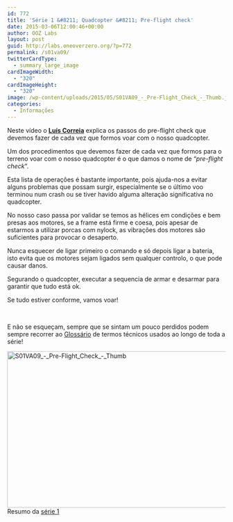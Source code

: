 ```yaml
---
id: 772
title: 'Série 1 &#8211; Quadcopter &#8211; Pre-flight check'
date: 2015-03-06T12:00:46+00:00
author: OOZ Labs
layout: post
guid: http://labs.oneoverzero.org/?p=772
permalink: /s01va09/
twitterCardType:
  - summary_large_image
cardImageWidth:
  - "320"
cardImageHeight:
  - "320"
image: /wp-content/uploads/2015/05/S01VA09_-_Pre-Flight_Check_-_Thumb.jpg
categories:
  - Informações
---
```

Neste vídeo o [**Luís Correia**](http://labs.oneoverzero.org/equipa/luis-correia/ "Luís Correia") explica os passos do pre-flight check que devemos fazer de cada vez que formos voar com o nosso quadcopter.

<p style="text-align: center;">
</p>

Um dos procedimentos que devemos fazer de cada vez que formos para o terreno voar com o nosso quadcopter é o que damos o nome de &#8220;_pre-flight check_&#8220;.

Esta lista de operações é bastante importante, pois ajuda-nos a evitar alguns problemas que possam surgir, especialmente se o último voo terminou num crash ou se tiver havido alguma alteração significativa no quadcopter.

No nosso caso passa por validar se temos as hélices em condições e bem presas aos motores, se a frame está firme e coesa, pois apesar de estarmos a utilizar porcas com nylock, as vibrações dos motores são suficientes para provocar o desaperto.

Nunca esquecer de ligar primeiro o comando e só depois ligar a bateria, isto evita que os motores sejam ligados sem qualquer controlo, o que pode causar danos.

Segurando o quadcopter, executar a sequencia de armar e desarmar para garantir que tudo está ok.

Se tudo estiver conforme, vamos voar!

&nbsp;

E não se esqueçam, sempre que se sintam um pouco perdidos podem sempre recorrer ao [Glossário](http://labs.oneoverzero.org/s01-glossary/ "Glossário") de termos técnicos usados ao longo de toda a série!

[<img class="aligncenter size-large wp-image-776" src="http://labs.oneoverzero.org/wp-content/uploads/2015/05/S01VA09_-_Pre-Flight_Check_-_Thumb-1024x576.jpg" alt="S01VA09_-_Pre-Flight_Check_-_Thumb" width="640" height="360" srcset="http://labs.oneoverzero.org/wp-content/uploads/2015/05/S01VA09_-_Pre-Flight_Check_-_Thumb-1024x576.jpg 1024w, http://labs.oneoverzero.org/wp-content/uploads/2015/05/S01VA09_-_Pre-Flight_Check_-_Thumb-300x169.jpg 300w, http://labs.oneoverzero.org/wp-content/uploads/2015/05/S01VA09_-_Pre-Flight_Check_-_Thumb-280x158.jpg 280w, http://labs.oneoverzero.org/wp-content/uploads/2015/05/S01VA09_-_Pre-Flight_Check_-_Thumb.jpg 1280w" sizes="(max-width: 640px) 100vw, 640px" />](http://labs.oneoverzero.org/wp-content/uploads/2015/05/S01VA09_-_Pre-Flight_Check_-_Thumb.jpg)Resumo da [série 1](http://labs.oneoverzero.org/series/serie-1/ "Resumo da série 1")